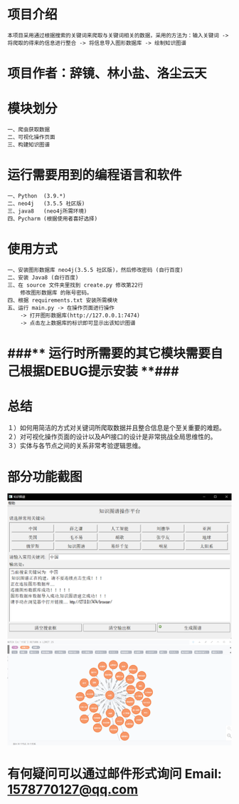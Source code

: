 # 项目介绍
    本项目采用通过根据搜索的关键词来爬取与关键词相关的数据，采用的方法为：输入关键词 -> 将爬取的得来的信息进行整合 -> 将信息导入图形数据库 -> 绘制知识图谱

# 项目作者：辞镜、林小盐、洛尘云天

# 模块划分
    一、爬虫获取数据  
    二、可视化操作页面
    三、构建知识图谱
    
# 运行需要用到的编程语言和软件
    一、Python  (3.9.*)
    二、neo4j   (3.5.5 社区版)
    三、java8   (neo4j所需环境)
    四、Pycharm (根据使用者喜好选择)

# 使用方式
    一、安装图形数据库 neo4j(3.5.5 社区版)，然后修改密码 (自行百度)
    二、安装 Java8 (自行百度)
    三、在 source 文件夹里找到 create.py 修改第22行 
        修改图形数据库 的账号密码。
    四、根据 requirements.txt 安装所需模块
    五、运行 main.py -> 在操作页面进行操作 
        -> 打开图形数据库(http://127.0.0.1:7474) 
        -> 点击左上数据库的标识即可显示出该知识图谱

# ###**  运行时所需要的其它模块需要自己根据DEBUG提示安装  **### #

# 总结
１）如何用简洁的方式对关键词所爬取数据并且整合信息是个至关重要的难题。  
２）对可视化操作页面的设计以及API接口的设计是非常挑战全局思维性的。  
３）实体与各节点之间的关系非常考验逻辑思维。

# 部分功能截图
![img.png](img.png)
![img_1.png](img_1.png)
# 有何疑问可以通过邮件形式询问 Email: 1578770127@qq.com
